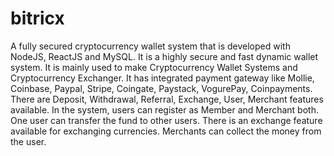# bitricx
A fully secured cryptocurrency wallet system that is developed with NodeJS, ReactJS and MySQL. It is a highly secure and fast dynamic wallet system. It is mainly used to make Cryptocurrency Wallet Systems and Cryptocurrency Exchanger. It has integrated payment gateway like Mollie, Coinbase, Paypal, Stripe, Coingate, Paystack, VogurePay, Coinpayments. There are Deposit, Withdrawal, Referral, Exchange, User, Merchant features available. In the system, users can register as Member and Merchant both. One user can transfer the fund to other users. There is an exchange feature available for exchanging currencies. Merchants can collect the money from the user.
